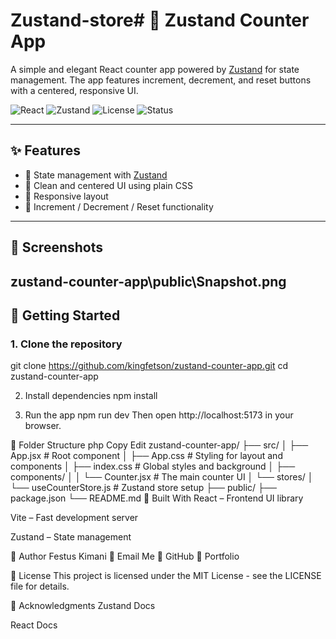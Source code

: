 # Zustand-store# 🧮 Zustand Counter App

A simple and elegant React counter app powered by [Zustand](https://github.com/pmndrs/zustand) for state management. The app features increment, decrement, and reset buttons with a centered, responsive UI.

![React](https://img.shields.io/badge/React-18+-61DAFB?logo=react)
![Zustand](https://img.shields.io/badge/Zustand-State--Management-blueviolet)
![License](https://img.shields.io/badge/license-MIT-green)
![Status](https://img.shields.io/badge/status-Active-brightgreen)

---

## ✨ Features

- 🧠 State management with [Zustand](https://zustand-demo.pmnd.rs/)
- 🎨 Clean and centered UI using plain CSS
- 📱 Responsive layout
- 🔁 Increment / Decrement / Reset functionality

---

## 📸 Screenshots

zustand-counter-app\public\Snapshot.png
---

## 🚀 Getting Started

### 1. Clone the repository

git clone https://github.com/kingfetson/zustand-counter-app.git
cd zustand-counter-app

2. Install dependencies
npm install

3. Run the app
npm run dev
Then open http://localhost:5173 in your browser.

📁 Folder Structure
php
Copy
Edit
zustand-counter-app/
├── src/
│   ├── App.jsx           # Root component
│   ├── App.css           # Styling for layout and components
│   ├── index.css         # Global styles and background
│   ├── components/
│   │   └── Counter.jsx   # The main counter UI
│   └── stores/
│       └── useCounterStore.js # Zustand store setup
├── public/
├── package.json
└── README.md
🔧 Built With
React – Frontend UI library

Vite – Fast development server

Zustand – State management

🙌 Author
Festus Kimani
📧 Email Me
🔗 GitHub
🔗 Portfolio

📄 License
This project is licensed under the MIT License - see the LICENSE file for details.

🌟 Acknowledgments
Zustand Docs

React Docs